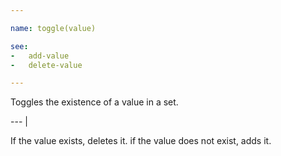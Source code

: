 ```yaml
---

name: toggle(value)

see:
-   add-value
-   delete-value

---
```


Toggles the existence of a value in a set.

--- |

If the value exists, deletes it.
if the value does not exist, adds it.

